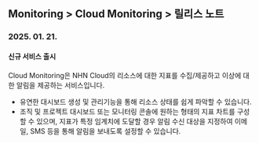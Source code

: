## Monitoring > Cloud Monitoring > 릴리스 노트

### 2025. 01. 21.

#### 신규 서비스 출시
Cloud Monitoring은 NHN Cloud의 리소스에 대한 지표를 수집/제공하고 이상에 대한 알림을 제공하는 서비스입니다.
* 유연한 대시보드 생성 및 관리기능을 통해 리소스 상태를 쉽게 파악할 수 있습니다.
* 조직 및 프로젝트 대시보드 또는 모니터링 콘솔에 원하는 형태의 지표 차트를 구성할 수 있으며, 지표가 특정 임계치에 도달할 경우 알림 수신 대상을 지정하여 이메일, SMS 등을 통해 알림을 보내도록 설정할 수 있습니다.